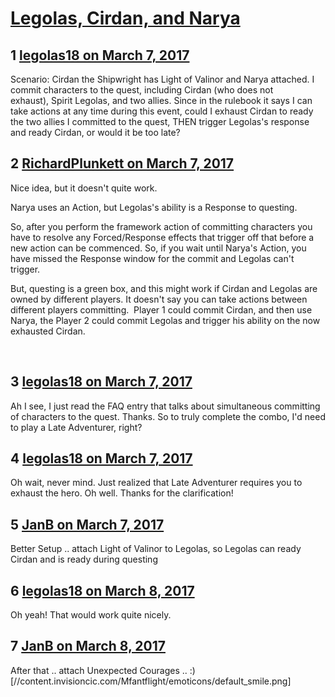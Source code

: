 # [Legolas, Cirdan, and Narya](https://community.fantasyflightgames.com/topic/244169-legolas-cirdan-and-narya/)

## 1 [legolas18 on March 7, 2017](https://community.fantasyflightgames.com/topic/244169-legolas-cirdan-and-narya/?do=findComment&comment=2669423)

Scenario: Cirdan the Shipwright has Light of Valinor and Narya attached. I commit characters to the quest, including Cirdan (who does not exhaust), Spirit Legolas, and two allies. Since in the rulebook it says I can take actions at any time during this event, could I exhaust Cirdan to ready the two allies I committed to the quest, THEN trigger Legolas's response and ready Cirdan, or would it be too late?

## 2 [RichardPlunkett on March 7, 2017](https://community.fantasyflightgames.com/topic/244169-legolas-cirdan-and-narya/?do=findComment&comment=2669500)

Nice idea, but it doesn't quite work.

Narya uses an Action, but Legolas's ability is a Response to questing.

So, after you perform the framework action of committing characters you have to resolve any Forced/Response effects that trigger off that before a new action can be commenced. So, if you wait until Narya's Action, you have missed the Response window for the commit and Legolas can't trigger.

But, questing is a green box, and this might work if Cirdan and Legolas are owned by different players. It doesn't say you can take actions between different players committing.  Player 1 could commit Cirdan, and then use Narya, the Player 2 could commit Legolas and trigger his ability on the now exhausted Cirdan.

 

## 3 [legolas18 on March 7, 2017](https://community.fantasyflightgames.com/topic/244169-legolas-cirdan-and-narya/?do=findComment&comment=2669596)

Ah I see, I just read the FAQ entry that talks about simultaneous committing of characters to the quest. Thanks. So to truly complete the combo, I'd need to play a Late Adventurer, right?

## 4 [legolas18 on March 7, 2017](https://community.fantasyflightgames.com/topic/244169-legolas-cirdan-and-narya/?do=findComment&comment=2669715)

Oh wait, never mind. Just realized that Late Adventurer requires you to exhaust the hero. Oh well. Thanks for the clarification!

## 5 [JanB on March 7, 2017](https://community.fantasyflightgames.com/topic/244169-legolas-cirdan-and-narya/?do=findComment&comment=2669941)

Better Setup .. attach Light of Valinor to Legolas, so Legolas can ready Cirdan and is ready during questing

## 6 [legolas18 on March 8, 2017](https://community.fantasyflightgames.com/topic/244169-legolas-cirdan-and-narya/?do=findComment&comment=2671864)

Oh yeah! That would work quite nicely. 

## 7 [JanB on March 8, 2017](https://community.fantasyflightgames.com/topic/244169-legolas-cirdan-and-narya/?do=findComment&comment=2672845)

After that .. attach Unexpected Courages .. :) [//content.invisioncic.com/Mfantflight/emoticons/default_smile.png]

